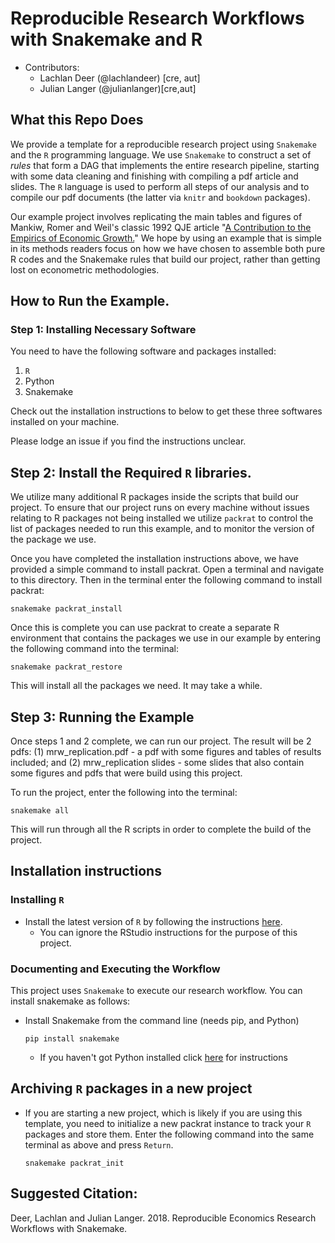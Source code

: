 # Reproducible Research Workflows with Snakemake and R

* Contributors:
    - Lachlan Deer (@lachlandeer) [cre, aut]
    - Julian Langer (@julianlanger)[cre,aut]

## What this Repo Does

We provide a template for a reproducible research project using `Snakemake` and the `R` programming language.
We use `Snakemake` to construct a set of *rules* that form a DAG that implements the entire research pipeline, starting with some data cleaning and finishing with compiling a pdf article and slides.
The `R` language is used to perform all steps of our analysis and to compile our pdf documents (the latter via `knitr` and `bookdown` packages).

Our example project involves replicating the main tables and figures of Mankiw, Romer and Weil's classic 1992 QJE article "[A Contribution to the Empirics of Economic Growth.](https://eml.berkeley.edu/~dromer/papers/MRW_QJE1992.pdf)"
We hope by using an example that is simple in its methods readers focus on how we have chosen to assemble both pure R codes and the Snakemake rules that build our project, rather than getting lost on econometric methodologies.

## How to Run the Example.


### Step 1: Installing Necessary Software
You need to have the following software and packages installed:

1. `R`
2. Python
3. Snakemake

Check out the installation instructions to below to get these three softwares installed on your machine.

Please lodge an issue if you find the instructions unclear.

## Step 2: Install the Required `R` libraries.

We utilize many additional R packages inside the scripts that build our project.
To ensure that our project runs on every machine without issues relating to R packages not being installed we utilize `packrat` to control the list of packages needed to run this example, and to monitor the version of the package we use.

Once you have completed the installation instructions above, we have provided a simple command to install packrat.
Open a terminal and navigate to this directory.
Then in the terminal enter the following command to install packrat:

```
snakemake packrat_install
```

Once this is complete you can use packrat to create a separate R environment that contains the packages we use in our example by entering the following command into the terminal:

```
snakemake packrat_restore
```

This will install all the packages we need. It may take a while.

## Step 3: Running the Example

Once steps 1 and 2 complete, we can run our project.
The result will be 2 pdfs: (1) mrw_replication.pdf - a pdf with some figures and tables of results included; and
(2) mrw_replication slides - some slides that also contain some figures and pdfs that were build using this project.

To run the project, enter the following into the terminal:

```
snakemake all
```

This will run through all the R scripts in order to complete the build of the project.


## Installation instructions

### Installing `R`

* Install the latest version of `R` by following the instructions
  [here](https://pp4rs.github.io/installation-guide/r/).
    * You can ignore the RStudio instructions for the purpose of this project.

### Documenting and Executing the Workflow
This project uses `Snakemake` to execute our research workflow.
You can install snakemake as follows:
* Install Snakemake from the command line (needs pip, and Python)
    ```
    pip install snakemake
    ```
    * If you haven't got Python installed click [here](https://pp4rs.github.io/installation-guide/python/) for instructions

## Archiving `R` packages in a new project

* If you are starting a new project, which is likely if you are using
   this template, you need to initialize a new packrat instance to
   track your `R` packages and store them.
   Enter the following command into the same terminal as above
   and press `Return`.
   ```
   snakemake packrat_init
   ```


## Suggested Citation:

Deer, Lachlan and Julian Langer. 2018. Reproducible Economics Research Workflows with Snakemake.
